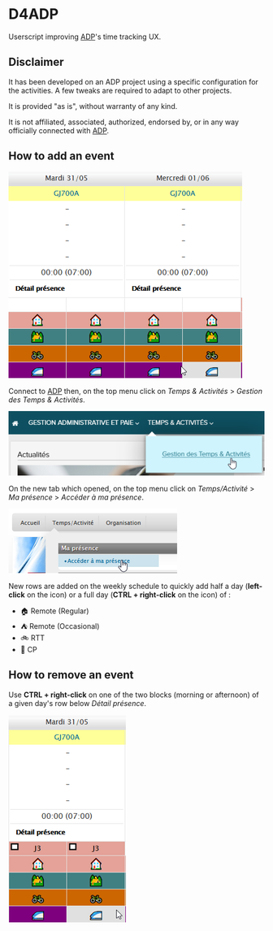 # D4ADP

Userscript improving [ADP](https://www.adp.com/)'s time tracking UX.

## Disclaimer

It has been developed on an ADP project using a specific configuration for the activities. A few tweaks are required to adapt to other projects.

It is provided "as is", without warranty of any kind.

It is not affiliated, associated, authorized, endorsed by, or in any way officially connected with [ADP](https://www.adp.com/).

## How to add an event

![Add Demo](./assets/adp_add_demo.gif)

Connect to [ADP](https://hr-services.fr.adp.com/portal-main/portal/#/home) then, on the top menu click on _Temps & Activités_ > _Gestion des Temps & Activités_.

![Menu 1](./assets/adp_menu_1.png)

On the new tab which opened, on the top menu click on _Temps/Activité_ > _Ma présence_ > _Accéder à ma présence_.

![Menu 2](./assets/adp_menu_2.png)

New rows are added on the weekly schedule to quickly add half a day (**left-click** on the icon) or a full day (**CTRL + right-click** on the icon) of : 
- 🏠 Remote (Regular)
- ⛺ Remote (Occasional)
- 🚲 RTT
- 🚄 CP

## How to remove an event

Use **CTRL + right-click** on one of the two blocks (morning or afternoon) of a given day's row below _Détail présence_.

![Delete Demo](./assets/adp_delete_demo.gif)
